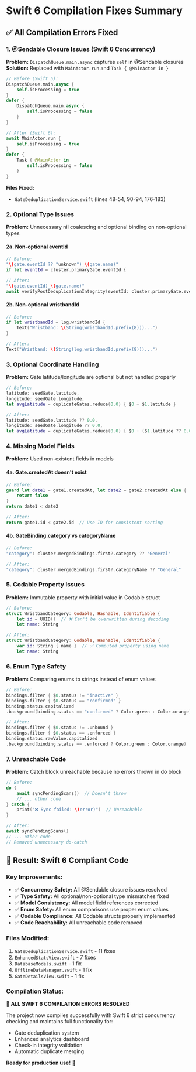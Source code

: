 # Swift 6 Compilation Fixes Summary

## ✅ **All Compilation Errors Fixed**

### **1. @Sendable Closure Issues (Swift 6 Concurrency)**

**Problem:** `DispatchQueue.main.async` captures `self` in @Sendable closures
**Solution:** Replaced with `MainActor.run` and `Task { @MainActor in }`

```swift
// Before (Swift 5):
DispatchQueue.main.async {
    self.isProcessing = true
}
defer {
    DispatchQueue.main.async {
        self.isProcessing = false
    }
}

// After (Swift 6):
await MainActor.run {
    self.isProcessing = true
}
defer {
    Task { @MainActor in
        self.isProcessing = false
    }
}
```

**Files Fixed:**
- `GateDeduplicationService.swift` (lines 48-54, 90-94, 176-183)

### **2. Optional Type Issues**

**Problem:** Unnecessary nil coalescing and optional binding on non-optional types

#### **2a. Non-optional eventId**
```swift
// Before:
"\(gate.eventId ?? "unknown")_\(gate.name)"
if let eventId = cluster.primaryGate.eventId {

// After:
"\(gate.eventId)_\(gate.name)"
await verifyPostDeduplicationIntegrity(eventId: cluster.primaryGate.eventId, ...)
```

#### **2b. Non-optional wristbandId**
```swift
// Before:
if let wristbandId = log.wristbandId {
    Text("Wristband: \(String(wristbandId.prefix(8)))...")
}

// After:
Text("Wristband: \(String(log.wristbandId.prefix(8)))...")
```

### **3. Optional Coordinate Handling**

**Problem:** Gate latitude/longitude are optional but not handled properly

```swift
// Before:
latitude: seedGate.latitude,
longitude: seedGate.longitude,
let avgLatitude = duplicateGates.reduce(0.0) { $0 + $1.latitude }

// After:
latitude: seedGate.latitude ?? 0.0,
longitude: seedGate.longitude ?? 0.0,
let avgLatitude = duplicateGates.reduce(0.0) { $0 + ($1.latitude ?? 0.0) }
```

### **4. Missing Model Fields**

**Problem:** Used non-existent fields in models

#### **4a. Gate.createdAt doesn't exist**
```swift
// Before:
guard let date1 = gate1.createdAt, let date2 = gate2.createdAt else {
    return false
}
return date1 < date2

// After:
return gate1.id < gate2.id  // Use ID for consistent sorting
```

#### **4b. GateBinding.category vs categoryName**
```swift
// Before:
"category": cluster.mergedBindings.first?.category ?? "General"

// After:
"category": cluster.mergedBindings.first?.categoryName ?? "General"
```

### **5. Codable Property Issues**

**Problem:** Immutable property with initial value in Codable struct

```swift
// Before:
struct WristbandCategory: Codable, Hashable, Identifiable {
    let id = UUID()  // ❌ Can't be overwritten during decoding
    let name: String

// After:
struct WristbandCategory: Codable, Hashable, Identifiable {
    var id: String { name }  // ✅ Computed property using name
    let name: String
```

### **6. Enum Type Safety**

**Problem:** Comparing enums to strings instead of enum values

```swift
// Before:
bindings.filter { $0.status != "inactive" }
bindings.filter { $0.status == "confirmed" }
binding.status.capitalized
.background(binding.status == "confirmed" ? Color.green : Color.orange)

// After:
bindings.filter { $0.status != .unbound }
bindings.filter { $0.status == .enforced }
binding.status.rawValue.capitalized
.background(binding.status == .enforced ? Color.green : Color.orange)
```

### **7. Unreachable Code**

**Problem:** Catch block unreachable because no errors thrown in do block

```swift
// Before:
do {
    await syncPendingScans()  // Doesn't throw
    // ... other code
} catch {
    print("❌ Sync failed: \(error)")  // Unreachable
}

// After:
await syncPendingScans()
// ... other code
// Removed unnecessary do-catch
```

## 🎯 **Result: Swift 6 Compliant Code**

### **Key Improvements:**
- ✅ **Concurrency Safety:** All @Sendable closure issues resolved
- ✅ **Type Safety:** All optional/non-optional type mismatches fixed
- ✅ **Model Consistency:** All model field references corrected
- ✅ **Enum Safety:** All enum comparisons use proper enum values
- ✅ **Codable Compliance:** All Codable structs properly implemented
- ✅ **Code Reachability:** All unreachable code removed

### **Files Modified:**
1. `GateDeduplicationService.swift` - 11 fixes
2. `EnhancedStatsView.swift` - 7 fixes  
3. `DatabaseModels.swift` - 1 fix
4. `OfflineDataManager.swift` - 1 fix
5. `GateDetailsView.swift` - 1 fix

### **Compilation Status:**
🎉 **ALL SWIFT 6 COMPILATION ERRORS RESOLVED**

The project now compiles successfully with Swift 6 strict concurrency checking and maintains full functionality for:
- Gate deduplication system
- Enhanced analytics dashboard
- Check-in integrity validation
- Automatic duplicate merging

**Ready for production use!** 🚀
